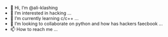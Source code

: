 - 👋 Hi, I’m @ali-klashing
- 👀 I’m interested in hacking ...
- 🌱 I’m currently learning c/c++ ...
- 💞️ I’m looking to collaborate on python and how has hackers faecbook ...
- 📫 How to reach me ...

<!---
alixnxx/alixnxx is a ✨ special ✨ repository because its `README.md` (this file) appears on your GitHub profile.
You can click the Preview link to take a look at your changes.
--->
